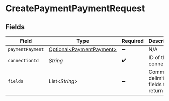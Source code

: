 # CreatePaymentPaymentRequest


## Fields

| Field                                                              | Type                                                               | Required                                                           | Description                                                        |
| ------------------------------------------------------------------ | ------------------------------------------------------------------ | ------------------------------------------------------------------ | ------------------------------------------------------------------ |
| `paymentPayment`                                                   | [Optional\<PaymentPayment>](../../models/shared/PaymentPayment.md) | :heavy_minus_sign:                                                 | N/A                                                                |
| `connectionId`                                                     | *String*                                                           | :heavy_check_mark:                                                 | ID of the connection                                               |
| `fields`                                                           | List\<*String*>                                                    | :heavy_minus_sign:                                                 | Comma-delimited fields to return                                   |